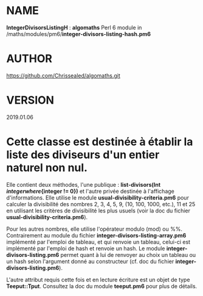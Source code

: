 NAME
====

**IntegerDivisorsListingH** : **algomaths** Perl 6 module in /maths/modules/pm6/**integer-divisors-listing-hash.pm6**

AUTHOR
======

https://github.com/Chrissealed/algomaths.git

VERSION
=======

2019.01.06

Cette classe est destinée à établir la liste des diviseurs d'un entier naturel non nul.
=======================================================================================

Elle contient deux méthodes, l'une publique : **list-divisors(Int $integer where \{$integer != 0\})** et l'autre privée destinée à l'affichage d'informations. Elle utilise le module **usual-divisibility-criteria.pm6** pour calculer la divisibilité des nombres 2, 3, 4, 5, 9, (10, 100, 1000, etc.), 11 et 25 en utilisant les critères de divisibilité les plus usuels (voir la doc du fichier **usual-divisibility-criteria.pm6**).

Pour les autres nombres, elle utilise l'opérateur modulo (mod) ou %%. Contrairement au module du fichier **integer-divisors-listing-array.pm6** implémenté par l'emploi de tableau, et qui renvoie un tableau, celui-ci est implémenté par l'emploi de hash et renvoie un hash. Le module **integer-divisors-listing.pm6** permet quant à lui de renvoyer au choix un tableau ou un hash selon l'argument donné au constructeur (cf. doc du fichier **integer-divisors-listing.pm6**).

L'autre attribut requis cette fois et en lecture écriture est un objet de type **Teeput::Tput**. Consultez la doc du module **teeput.pm6** pour plus de détails.


